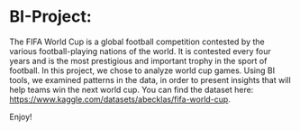 # BI-Project:

The FIFA World Cup is a global football competition contested by the various football-playing nations of the world. It is contested every four years and is the most prestigious and important trophy in the sport of football.
In this project, we chose to analyze world cup games. Using BI tools, we examined patterns in the data, in order to present insights that will help teams win the next world cup. 
You can find the dataset here: https://www.kaggle.com/datasets/abecklas/fifa-world-cup.

Enjoy! 
